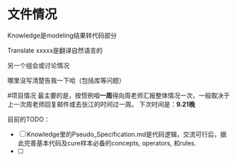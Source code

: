 # 文件情况
Knowledge是modeling结果转代码部分

Translate xxxxx是翻译自然语言的

另一个组会或讨论情况

哪里没写清楚告我一下哈（包括库等问题）

#项目情况
最主要的是，按惯例咱**一周**得向周老师汇报整体情况一次，一般取决于上一次周老师回复邮件或去张江的时间过一周。
下次时间是：**9.21晚**

目前的TODO：
- [ ] Knowledge里的Pseudo_Specification.md是代码逻辑，交流可行后，据此完善基本代码及cure样本必备的concepts, operators, 和rules.
- [ ] 
